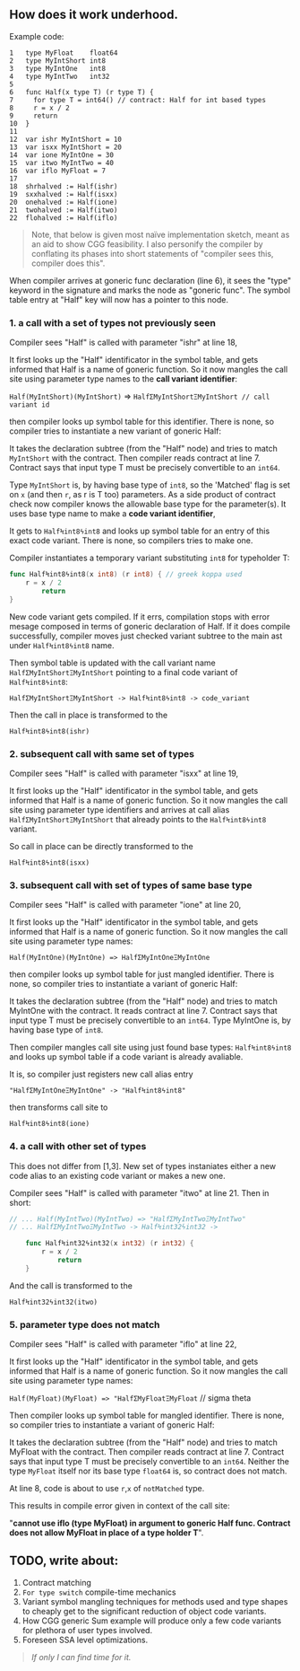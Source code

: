 ## How does it work underhood.

Example code:

```
1   type MyFloat    float64
2   type MyIntShort int8
3   type MyIntOne   int8
4   type MyIntTwo   int32
5   
6   func Half(x type T) (r type T) {
7     for type T = int64() // contract: Half for int based types
8     r = x / 2
9     return
10  }
11  
12  var ishr MyIntShort = 10
13  var isxx MyIntShort = 20
14  var ione MyIntOne = 30
15  var itwo MyIntTwo = 40
16  var iflo MyFloat = 7
17  
18  shrhalved := Half(ishr)
19  sxxhalved := Half(isxx)
20  onehalved := Half(ione)
21  twohalved := Half(itwo)
22  flohalved := Half(iflo)
```

> Note, that below is given most naïve implementation sketch, meant as
> an aid to show CGG feasibility. I also personify the compiler by conflating
> its phases into short statements of "compiler sees this, compiler does this".

When compiler arrives at goneric func declaration (line 6), it sees the
"type" keyword in the signature and marks the node as "goneric func".
The symbol table entry at "Half" key will now has a pointer to this node.


### 1. a call with a set of types not previously seen

Compiler sees "Half" is called with parameter "ishr" at line 18,

It first looks up the "Half" identificator in the symbol table, and gets
informed that Half is a name of goneric function. So it now mangles the
call site using parameter type names to the **call variant identifier**:

`Half(MyIntShort)(MyIntShort)` => `HalfΣMyIntShortΞMyIntShort // call variant id`

then compiler looks up symbol table for this identifier. There is none,
so compiler tries to instantiate a new variant of goneric Half:

It takes the declaration subtree (from the "Half" node) and tries to match
`MyIntShort` with the contract. Then compiler reads contract at line 7.
Contract says that input type T must be precisely convertible to an `int64`.

Type `MyIntShort` is, by having base type of `int8`, so the 'Matched'
flag is set on `x` (and then `r`, as r is T too) parameters. As a
side product of contract check now compiler knows the allowable base
type for the parameter(s). It uses base type name to make a **code variant identifier**,

It gets to `HalfϞint8ϟint8` and looks up symbol table for an entry of this
exact code variant. There is none, so compilers tries to make one.

Compiler instantiates a temporary variant substituting `int8` for typeholder T:

```go
func HalfϞint8ϟint8(x int8) (r int8) { // greek koppa used
    r = x / 2
		return
}
```

New code variant gets compiled. If it errs, compilation stops with error
mesage composed in terms of goneric declaration of Half. If it does compile
successfully, compiler moves just checked variant subtree to the main ast
under `HalfϞint8ϟint8` name.

Then symbol table is updated with the call variant name	`HalfΣMyIntShortΞMyIntShort`
pointing to a final code variant of `HalfϞint8ϟint8`:

`HalfΣMyIntShortΞMyIntShort -> HalfϞint8ϟint8 -> code_variant`

Then the call in place is transformed to the

  `HalfϞint8ϟint8(ishr)`


### 2. subsequent call with same set of types

Compiler sees "Half" is called with parameter "isxx" at line 19,

It first looks up the "Half" identificator in the symbol table, and gets
informed that Half is a name of goneric function. So it now mangles the
call site using parameter type identifiers and arrives at call alias
`HalfΣMyIntShortΞMyIntShort` that already points to the `HalfϞint8ϟint8`
variant.

So call in place can be directly transformed to the

  `HalfϞint8ϟint8(isxx)`


### 3. subsequent call with set of types of same base type

Compiler sees "Half" is called with parameter "ione" at line 20,

It first looks up the "Half" identificator in the symbol table, and gets
informed that Half is a name of goneric function. So it now mangles the
call site using parameter type names:

`Half(MyIntOne)(MyIntOne) => HalfΣMyIntOneΞMyIntOne`

then compiler looks up symbol table for just mangled identifier.
There is none, so compiler tries to instantiate a variant of goneric Half:

It takes the declaration subtree (from the "Half" node) and tries to match
MyIntOne with the contract. It reads contract at line 7. Contract says
that input type T must be precisely convertible to an `int64`. Type
MyIntOne is, by having base type of `int8`.

Then compiler mangles call site using just found base types: `HalfϞint8ϟint8`
and looks up symbol table if a code variant is already avaliable.

It is, so compiler just registers new call alias entry

`"HalfΣMyIntOneΞMyIntOne" -> "HalfϞint8ϟint8"`

then transforms call site to

  `HalfϞint8ϟint8(ione)`


### 4. a call with other set of types

This does not differ from [1,3]. New set of types instaniates either a new
code alias to an existing code variant or makes a new one.

Compiler sees "Half" is called with parameter "itwo" at line 21. Then in short:

```go
// ... Half(MyIntTwo)(MyIntTwo) => "HalfΣMyIntTwoΞMyIntTwo"
// ... HalfΣMyIntTwoΞMyIntTwo -> HalfϞint32ϟint32 ->

    func HalfϞint32ϟint32(x int32) (r int32) { 
        r = x / 2
    		return
    }
```

And the call is transformed to the

  `HalfϞint32ϟint32(itwo)`


### 5. parameter type does not match

Compiler sees "Half" is called with parameter "iflo" at line 22,

It first looks up the "Half" identificator in the symbol table, and gets
informed that Half is a name of goneric function. So it now mangles the
call site using parameter type names:

`Half(MyFloat)(MyFloat) => "HalfΣMyFloatΞMyFloat` // sigma theta

Then compiler looks up symbol table for mangled identifier. There is none,
so compiler tries to instantiate a variant of goneric Half:

It takes the declaration subtree (from the "Half" node) and tries to match
MyFloat with the contract. Then compiler reads contract at line 7.
Contract says that input type T must be precisely convertible to an `int64`.
Neither the type `MyFloat` itself nor its base type `float64` is,
so contract does not match. 

At line 8, code is about to use `r`,`x` of `notMatched` type.

This results in compile error given in context of the call site:

"**cannot use iflo (type MyFloat) in argument to goneric Half func.
Contract does not allow MyFloat in place of a type holder T**".

## TODO, write about:

1. Contract matching
1. `For type switch` compile-time mechanics
1. Variant symbol mangling techniques for methods used
   and type shapes to cheaply get to the significant
 	reduction of object code variants.
1. How CGG generic Sum example will produce only a few
   code variants for plethora of user types involved.
1. Foreseen SSA level optimizations.

> *If only I can find time for it.*

